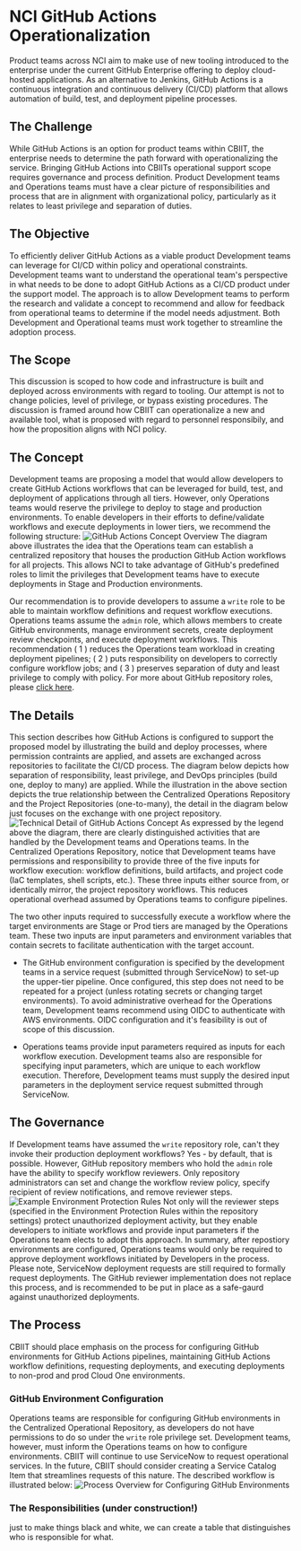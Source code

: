 # NCI GitHub Actions Operationalization
Product teams across NCI aim to make use of new tooling introduced to the enterprise under the current GitHub Enterprise offering to deploy cloud-hosted applications. As an alternative to Jenkins, GitHub Actions is a continuous integration and continuous delivery (CI/CD) platform that allows automation of build, test, and deployment pipeline processes. 

## The Challenge
While GitHub Actions is an option for product teams within CBIIT, the enterprise needs to determine the path forward with operationalizing the service. Bringing GitHub Actions into CBIITs operational support scope requires governance and process definition. Product Development teams and Operations teams must have a clear picture of responsibilities and process that are in alignment with organizational policy, particularly as it relates to least privilege and separation of duties. 

## The Objective
To efficiently deliver GitHub Actions as a viable product Development teams can leverage for CI/CD within policy and operational constraints. Development teams want to understand the operational team's perspective in what needs to be done to adopt GitHub Actions as a CI/CD product under the support model. The approach is to allow Development teams to perform the research and validate a concept to recommend and allow for feedback from operational teams to determine if the model needs adjustment. Both Development and Operational teams must work together to streamline the adoption process.

## The Scope
This discussion is scoped to how code and infrastructure is built and deployed across environments with regard to tooling. Our attempt is not to change policies, level of privilege, or bypass existing procedures. The discussion is framed around how CBIIT can operationalize a new and available tool, what is proposed with regard to personnel responsibily, and how the proposition aligns with NCI policy.

## The Concept
Development teams are proposing a model that would allow developers to create GitHub Actions workflows that can be leveraged for build, test, and deployment of applications through all tiers. However, only Operations teams would reserve the privilege to deploy to stage and production environments. To enable developers in their efforts to define/validate workflows and execute deployments in lower tiers, we recommend the following structure:
![GitHub Actions Concept Overview](assets/GitHubActionsConceptOverview.png)
The diagram above illustrates the idea that the Operations team can establish a centralized repository that houses the production GitHub Action workflows for all projects. This allows NCI to take advantage of GitHub's predefined roles to limit the privileges that Development teams have to execute deployments in Stage and Production environments. 

Our recommendation is to provide developers to assume a `write` role to be able to maintain workflow definitions and request workflow executions. Operations teams assume the `admin` role, which allows members to create GitHub environments, manage environment secrets, create deployment review checkpoints, and execute deployment workflows. This recommendation ( 1 ) reduces the Operations team workload in creating deployment pipelines; ( 2 ) puts responsibility on developers to correctly configure workflow jobs; and ( 3 ) preserves separation of duty and least privilege to comply with policy. For more about GitHub repository roles, please [click here](https://docs.github.com/en/organizations/managing-access-to-your-organizations-repositories/repository-roles-for-an-organization).

## The Details
This section describes how GitHub Actions is configured to support the proposed model by illustrating the build and deploy processes, where permission contraints are applied, and assets are exchanged across repositories to facilitate the CI/CD process. The diagram below depicts how separation of responsibility, least privilege, and DevOps principles (build one, deploy to many) are applied. While the illustration in the above section depicts the true relationship between the Centralized Operations Repository and the Project Repositories (one-to-many), the detail in the diagram below just focuses on the exchange with one project repository.
![Technical Detail of GitHub Actions Concept](assets/GitHubActionsTechnicalDetail.png)
As expressed by the legend above the diagram, there are clearly distinguished activities that are handled by the Development teams and Operations teams. In the Centralized Operations Repository, notice that Development teams have permissions and responsibility to provide three of the five inputs for workflow execution: workflow definitions, build artifacts, and project code (IaC templates, shell scripts, etc.). These three inputs either source from, or identically mirror, the project repository workflows. This reduces operational overhead assumed by Operations teams to configure pipelines.

The two other inputs required to successfully execute a workflow where the target environments are Stage or Prod tiers are managed by the Operations team. These two inputs are input parameters and environment variables that contain secrets to facilitate authentication with the target account. 

- The GitHub environment configuration is specified by the development teams in a service request (submitted through ServiceNow) to set-up the upper-tier pipeline. Once configured, this step does not need to be repeated for a project (unless rotating secrets or changing target environments). To avoid administrative overhead for the Operations team, Development teams recommend using OIDC to authenticate with AWS environments. OIDC configuration and it's feasibility is out of scope of this discussion.

- Operations teams provide input parameters required as inputs for each workflow execution. Development teams also are responsible for specifying input parameters, which are unique to each workflow execution. Therefore, Development teams must supply the desired input parameters in the deployment service request submitted through ServiceNow.

## The Governance
If Development teams have assumed the `write` repository role, can't they invoke their production deployment workflows? Yes - by default, that is possible. However, GitHub repository members who hold the `admin` role have the ability to specify workflow reviewers. Only repository administrators can set and change the workflow review policy, specify recipient of review notifications, and remove reviewer steps. 
![Example Environment Protection Rules](assets/envProtectionRules.png)
Not only will the reviewer steps (specified in the Environment Protection Rules within the repository settings) protect unauthorized deployment activity, but they enable developers to initiate workflows and provide input parameters if the Operations team elects to adopt this approach. In summary, after repostiory environments are configured, Operations teams would only be required to approve deployment workflows initiated by Developers in the process. Please note, ServiceNow deployment requests are still required to formally request deployments. The GitHub reviewer implementation does not replace this process, and is recommended to be put in place as a safe-gaurd against unauthorized deployments.


## The Process
CBIIT should place emphasis on the process for configuring GitHub environments for GitHub Actions pipelines, maintaining GitHub Actions workflow definitions, requesting deployments, and executing deployments to non-prod and prod Cloud One environments.

### GitHub Environment Configuration
Operations teams are responsible for configuring GitHub environments in the Centralized Operational Repository, as developers do not have permissions to do so under the `write` role privilege set. Development teams, however, must inform the Operations teams on how to configure environments. CBIIT will continue to use ServiceNow to request operational services. In the future, CBIIT should consider creating a Service Catalog Item that streamlines requests of this nature. The described workflow is illustrated below:
![Process Overview for Configuring GitHub Environments](assets/environmentConfig.png)

### The Responsibilities (under construction!)
just to make things black and white, we can create a table that distinguishes who is responsible for what.
